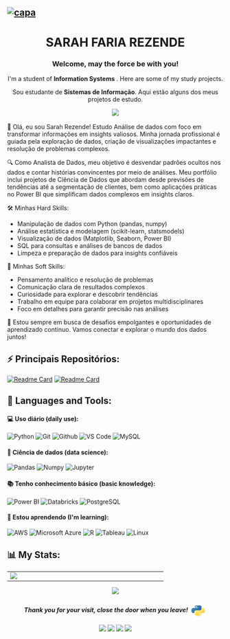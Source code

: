 [![capa](https://cdn.discordapp.com/attachments/1063559719291199599/1075453403674710139/IMG_0287.png)](https://github.com/SarahFeanor?tab=repositories)
---

<div align="center">

 # SARAH FARIA REZENDE 

 ### Welcome, may the force be with you!

I'm a student of **Information Systems** . Here are some of my study projects.
 
Sou estudante de **Sistemas de Informação**. Aqui estão alguns dos meus projetos de estudo.

 <div id="header" align="center">
  <img src="https://www.puttiapps.com/home-2021-may/business_analitics-3/" width="250"/>
 </div>
 
</a>
</div>

👋 Olá, eu sou Sarah Rezende! Estudo Análise de dados com foco em transformar informações em insights valiosos. Minha jornada profissional é guiada pela exploração de dados, criação de visualizações impactantes e resolução de problemas complexos.

🔍 Como Analista de Dados, meu objetivo é desvendar padrões ocultos nos dados e contar histórias convincentes por meio de análises. Meu portfólio inclui projetos de Ciência de Dados que abordam desde previsões de tendências até a segmentação de clientes, bem como aplicações práticas no Power BI que simplificam dados complexos em insights claros.

🛠️ Minhas Hard Skills:
- Manipulação de dados com Python (pandas, numpy)
- Análise estatística e modelagem (scikit-learn, statsmodels)
- Visualização de dados (Matplotlib, Seaborn, Power BI)
- SQL para consultas e análises de bancos de dados
- Limpeza e preparação de dados para insights confiáveis

🤝 Minhas Soft Skills:
- Pensamento analítico e resolução de problemas
- Comunicação clara de resultados complexos
- Curiosidade para explorar e descobrir tendências
- Trabalho em equipe para colaborar em projetos multidisciplinares
- Foco em detalhes para garantir precisão nas análises

🚀 Estou sempre em busca de desafios empolgantes e oportunidades de aprendizado contínuo. Vamos conectar e explorar o mundo dos dados juntos!

## ⚡ **Principais Repositórios:**

[![Readme Card](https://github-readme-stats.vercel.app/api/pin/?username=sarahfeanor&repo=Portfolio-DataScience\&title_color=fff\&icon_color=f9f9f9\&text_color=9f9f9f\&bg_color=151515)](https://github.com/sarahfeanor/Portfolio-DataScience) [![Readme Card](https://github-readme-stats.vercel.app/api/pin/?username=sarahfeanor&repo=Portfolio_PowerBi\&title_color=fff\&icon_color=f9f9f9\&text_color=9f9f9f\&bg_color=151515)](https://github.com/sarahfeanor/Portfolio_PowerBi) 

## 🚀 **Languages and Tools:**

 #### 💻 Uso diário (daily use):
 ![Python](https://img.shields.io/badge/-Python-black?style=flat-square&logo=Python)
 ![Git](https://img.shields.io/badge/-Git-black?style=flat-square&logo=Git)
 ![Github](https://img.shields.io/badge/-Github-black?style=flat-squareflat-square&logo=Github)
 ![VS Code](https://img.shields.io/badge/-VS%20Code-black?style=flat-squareflat-square&logo=visual-studio-code)
 ![MySQL](https://img.shields.io/badge/MySQL-00000F?style=flat-squareflat-square&logo=mysql&logoColor=white)
 
 #### 🎲 Ciência de dados (data science):
 ![Pandas](https://img.shields.io/badge/-Pandas-black?style=flat-squareflat-square&logo=Pandas)
 ![Numpy](https://img.shields.io/badge/-Numpy-black?style=flat-squareflat-square&logo=Numpy)
 ![Jupyter](https://img.shields.io/badge/-Jupyter-black?style=flat-squareflat-square&logo=Jupyter)
 
 
 #### 📚 Tenho conhecimento básico (basic knowledge):
 
 ![Power BI](https://img.shields.io/badge/-Power%20BI-black?style=flat-square&logo=Power-BI)
 ![Databricks](https://img.shields.io/badge/-Databricks-black?style=flat-square&logo=Databricks)
 ![PostgreSQL](https://img.shields.io/badge/-PostgreSQL-black?style=flat-square&logo=PostgreSQL)

 
 #### 🌱 Estou aprendendo (I'm learning):
 
 ![AWS](https://img.shields.io/badge/-AWS-black?style=flat-square&logo=Amazon-AWS)
 ![Microsoft Azure](https://img.shields.io/badge/-Azure-black?style=flat-square&logo=Microsoft-Azure)
 ![R](https://img.shields.io/badge/-R-black?style=flat-square&logo=R)
 ![Tableau](https://img.shields.io/badge/-Tableau-black?style=flat-square&logo=Tableau)
 ![Linux](https://img.shields.io/badge/-Linux-black?style=flat-square&logo=Linux) 

## 📊 **My Stats:**
<center>
  <table>
    <tr>
        <td><img width="350px" align="left" src="https://github-readme-stats.vercel.app/api/top-langs/?username=sarahfeanor&hide=html&layout=compact&theme=dracula" /></td> 

  </table>
</center>  


<div id="header" align="center">
  <img src="https://i.giphy.com/media/paTz7UZbPfTZFRYnnB/giphy.webp" width="200"/>

 
 
#### *Thank you for your visit, close the door when you leave!*  <img align="center" alt="Rafa-Python" height="30" width="40" src="https://raw.githubusercontent.com/devicons/devicon/master/icons/python/python-original.svg">
 
  <a href="https://www.linkedin.com/in/sarahfrezende/" target="_blank"><img src="https://img.shields.io/badge/-LinkedIn-%230077B5?style=for-the-badge&logo=linkedin&logoColor=white" target="_blank"></a> 
  <a href = "mailto:sarahfrezende@gmail.com"><img src="https://img.shields.io/badge/-Gmail-%23333?style=for-the-badge&logo=gmail&logoColor=white" target="_blank"></a>
   <a href="https://instagram.com/sarahfrezende" target="_blank"><img src="https://img.shields.io/badge/-Instagram-%23E4405F?style=for-the-badge&logo=instagram&logoColor=white" target="_blank"></a>
   <a href="https://www.kaggle.com/sarahfrezende" target="_blank"><img src="https://img.shields.io/badge/Kaggle-20BEFF?style=for-the-badge&logo=Kaggle&logoColor=white" target="_blank"></a>


</div>

</div>

